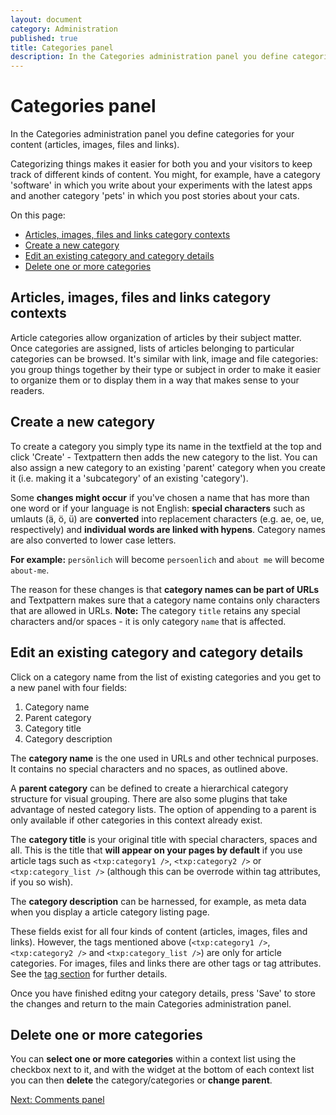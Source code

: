 ```yaml
---
layout: document
category: Administration
published: true
title: Categories panel
description: In the Categories administration panel you define categories for your content (articles, images, files and links).
---
```


# Categories panel

In the Categories administration panel you define categories for your content (articles, images, files and links).

Categorizing things makes it easier for both you and your visitors to keep track of different kinds of content. You might, for example, have a category 'software' in which you write about your experiments with the latest apps and another category 'pets' in which you post stories about your cats.

On this page:

* [Articles, images, files and links category contexts](#articles-images-files-and-links-category-contexts)
* [Create a new category](#create-a-new-category)
* [Edit an existing category and category details](#edit-an-existing-category-and-category-details)
* [Delete one or more categories](#delete-one-or-more-categories)

## Articles, images, files and links category contexts

Article categories allow organization of articles by their subject matter. Once categories are assigned, lists of articles belonging to particular categories can be browsed. It's similar with link, image and file categories: you group things together by their type or subject in order to make it easier to organize them or to display them in a way that makes sense to your readers.

## Create a new category

To create a category you simply type its name in the textfield at the top and click 'Create' - Textpattern then adds the new category to the list. You can also assign a new category to an existing 'parent' category when you create it (i.e. making it a 'subcategory' of an existing 'category').

Some **changes might occur** if you've chosen a name that has more than one word or if your language is not English: **special characters** such as umlauts (ä, ö, ü) are **converted** into replacement characters (e.g. ae, oe, ue, respectively) and **individual words are linked with hypens**. Category names are also converted to lower case letters.

**For example:** `persönlich` will become `persoenlich` and `about me` will become `about-me`.

The reason for these changes is that **category names can be part of URLs** and Textpattern makes sure that a category name contains only characters that are allowed in URLs. **Note:** The category `title` retains any special characters and/or spaces - it is only category `name` that is affected.

## Edit an existing category and category details

Click on a category name from the list of existing categories and you get to a new panel with four fields:

1. Category name
2. Parent category
3. Category title
4. Category description

The **category name** is the one used in URLs and other technical purposes. It contains no special characters and no spaces, as outlined above.

A **parent category** can be defined to create a hierarchical category structure for visual grouping. There are also some plugins that take advantage of nested category lists. The option of appending to a parent is only available if other categories in this context already exist.

The **category title** is your original title with special characters, spaces and all. This is the title that **will appear on your pages by default** if you use article tags such as `<txp:category1 />`, `<txp:category2 />` or `<txp:category_list />` (although this can be overrode within tag attributes, if you so wish).

The **category description** can be harnessed, for example, as meta data when you display a article category listing page.

These fields exist for all four kinds of content (articles, images, files and links). However, the tags mentioned above (`<txp:category1 />`, `<txp:category2 />` and `<txp:category_list />`) are only for article categories. For images, files and links there are other tags or tag attributes. See the [tag section](http://docs.textpattern.io/tags) for further details.

Once you have finished editng your category details, press 'Save' to store the changes and return to the main Categories administration panel.

## Delete one or more categories

You can **select one or more categories** within a context list using the checkbox next to it, and with the widget at the bottom of each context list you can then **delete** the category/categories or **change parent**.

[Next: Comments panel](http://docs.textpattern.io/administration/comments-panel)

